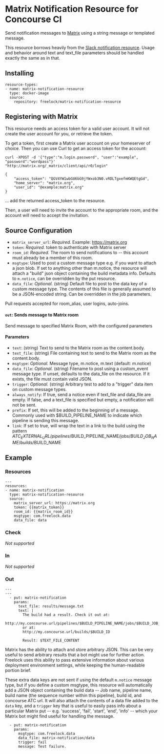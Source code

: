 # Matrix Notification Resource for Concourse CI

Send notification messages to [Matrix](http://matrix.org) using a string message or templated message.

This resource borrows heavily from the [Slack notification resource](https://github.com/cloudfoundry-community/slack-notification-resource). Usage and behavior around text and text_file parameters should be handled exactly the same as in that.

## Installing

```
resource-types:
- name: matrix-notification-resource
  type: docker-image
  source:
    repository: freelock/matrix-notification-resource
```

## Registering with Matrix

This resource needs an access token for a valid user account. It will not create the user account for you, or retrieve the token.

To get a token, first create a Matrix user account on your homeserver of choice. Then you can use Curl to get an access token for the account:

```
curl -XPOST -d '{"type":"m.login.password", "user":"example", "password":"wordpass"}' "http://matrix.org/_matrix/client/api/r0/login"

{
    "access_token": "QGV4YW1wbGU6bG9jYWxob3N0.vRDLTgxefmKWQEtgGd",
    "home_server": "matrix.org",
    "user_id": "@example:matrix.org"
}
```

... add the returned access_token to the resource.

Then, a user will need to invite the account to the appropriate room, and the account will need to accept the invitation.

## Source Configuration

* `matrix_server_url`: *Required.* Example: https://matrix.org
* `token`: *Required.* token to authenticate with Matrix server
* `room_id`: *Required.* The room to send notifications to -- this account must already be a member of this room.
* `msgtype`: Used to post a custom message type e.g. if you want to attach a json blob. If set to anything other than m.notice, the resource will attach a "build" json object containing the build metadata info. Defaults to `m.notice`, can be overridden by the put resource.
* `data_file`: *Optional.* (string) Default file to post to the data key of a custom message type. The contents of this file is generally assumed to be a JSON-encoded string. Can be overridden in the job parameters.


Pull requests accepted for room_alias, user logins, auto-joins.

#### `out`: Sends message to Matrix room

Send message to specified Matrix Room, with the configured parameters

#### Parameters
* `text`: (string) Text to send to the Matrix room as the content.body.
* `text_file`: (string) File containing text to send to the Matrix room as the content.body.
* `msgtype`: *Optional.* Message type, m.notice, m.text (default: m.notice)
* `data_file`: *Optional.* (string) Filename to post using a custom_event message type. If unset, defaults to the data_file on the resource. If it exists, the file must contain valid JSON.
* `trigger`: *Optional.* (string) Arbitrary test to add to a "trigger" data item on custom message types.
* `always_notify`: If true, send a notice even if text_file and data_file are empty. If false, and a text_file is specified but empty, a notification will not be sent.
* `prefix`: If set, this will be added to the beginning of a message. Commonly used with $BUILD_PIPELINE_NAME to indicate which pipeline is sending this message.
* `link`: If set to true, will wrap the text in a link to the build using the pattern $ATC_EXTERNAL_URL/pipelines/$BUILD_PIPELINE_NAME/jobs/$BUILD_JOB_NAME/builds/$BUILD_NAME

## Example

### Resources
```
---
resources:
- name: matrix-notification
  type: matrix-notification-resource
  source:
    matrix_server_url: https://matrix.org
    token: {{matrix_token}}
    room_id: {{matrix_room_id}}
    msgtype: com.freelock.data
    data_file: data
```

### Check

*Not supported*

### In

*Not supported*

### Out

```
---
---
  - put: matrix-notification
    params:
      text_file: results/message.txt
      text: |
        The build had a result. Check it out at:
        http://my.concourse.url/pipelines/$BUILD_PIPELINE_NAME/jobs/$BUILD_JOB_NAME/builds/$BUILD_NAME
        or at:
        http://my.concourse.url/builds/$BUILD_ID

        Result: $TEXT_FILE_CONTENT
```

Matrix has the ability to attach and store arbitrary JSON. This can be very useful to send arbitrary results that a bot might use for further action. Freelock uses this ability to pass extensive information about various deployment environment settings, while keeping the human-readable portion brief.

These extra data keys are not sent if using the default `m.notice` message type, but if you define a custom msgtype, this resource will automatically add a JSON object containing the build data -- Job name, pipeline name, build name (the sequence number within this pipeline), build id, and concourse ATC url. It will also attach the contents of a data file added to the `data` key, and a `trigger` key that is useful to easily pass info about a particular Matrix put -- e.g. 'success', 'fail', 'start', 'end', 'info' -- which your Matrix bot might find useful for handling the message.
```
  - put: matrix-notification
    params:
      msgtype: com.freelock.data
      data_file: matrix-notification/data
      trigger: fail
      message: Test failure.
```

